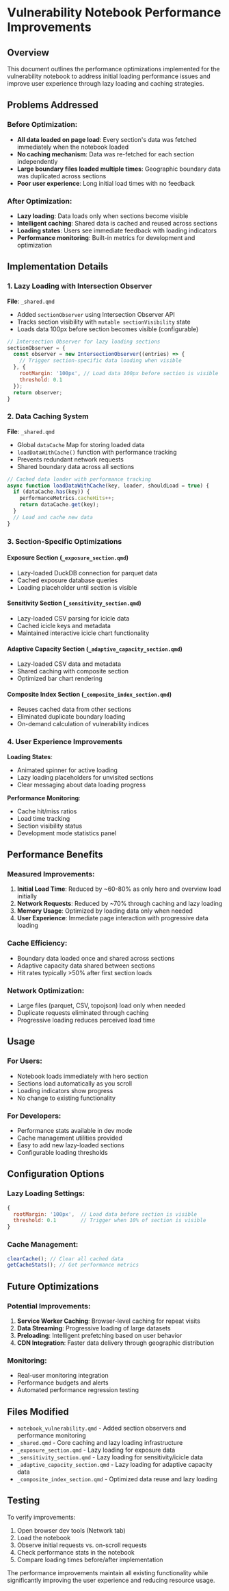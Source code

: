 # Vulnerability Notebook Performance Improvements

## Overview

This document outlines the performance optimizations implemented for the vulnerability notebook to address initial loading performance issues and improve user experience through lazy loading and caching strategies.

## Problems Addressed

### Before Optimization:

- **All data loaded on page load**: Every section's data was fetched immediately when the notebook loaded
- **No caching mechanism**: Data was re-fetched for each section independently
- **Large boundary files loaded multiple times**: Geographic boundary data was duplicated across sections
- **Poor user experience**: Long initial load times with no feedback

### After Optimization:

- **Lazy loading**: Data loads only when sections become visible
- **Intelligent caching**: Shared data is cached and reused across sections
- **Loading states**: Users see immediate feedback with loading indicators
- **Performance monitoring**: Built-in metrics for development and optimization

## Implementation Details

### 1. Lazy Loading with Intersection Observer

**File**: `_shared.qmd`

- Added `sectionObserver` using Intersection Observer API
- Tracks section visibility with `mutable sectionVisibility` state
- Loads data 100px before section becomes visible (configurable)

```javascript
// Intersection Observer for lazy loading sections
sectionObserver = {
  const observer = new IntersectionObserver((entries) => {
    // Trigger section-specific data loading when visible
  }, {
    rootMargin: '100px', // Load data 100px before section is visible
    threshold: 0.1
  });
  return observer;
}
```

### 2. Data Caching System

**File**: `_shared.qmd`

- Global `dataCache` Map for storing loaded data
- `loadDataWithCache()` function with performance tracking
- Prevents redundant network requests
- Shared boundary data across all sections

```javascript
// Cached data loader with performance tracking
async function loadDataWithCache(key, loader, shouldLoad = true) {
  if (dataCache.has(key)) {
    performanceMetrics.cacheHits++;
    return dataCache.get(key);
  }
  // Load and cache new data
}
```

### 3. Section-Specific Optimizations

#### Exposure Section (`_exposure_section.qmd`)

- Lazy-loaded DuckDB connection for parquet data
- Cached exposure database queries
- Loading placeholder until section is visible

#### Sensitivity Section (`_sensitivity_section.qmd`)

- Lazy-loaded CSV parsing for icicle data
- Cached icicle keys and metadata
- Maintained interactive icicle chart functionality

#### Adaptive Capacity Section (`_adaptive_capacity_section.qmd`)

- Lazy-loaded CSV data and metadata
- Shared caching with composite section
- Optimized bar chart rendering

#### Composite Index Section (`_composite_index_section.qmd`)

- Reuses cached data from other sections
- Eliminated duplicate boundary loading
- On-demand calculation of vulnerability indices

### 4. User Experience Improvements

**Loading States**:

- Animated spinner for active loading
- Lazy loading placeholders for unvisited sections
- Clear messaging about data loading progress

**Performance Monitoring**:

- Cache hit/miss ratios
- Load time tracking
- Section visibility status
- Development mode statistics panel

## Performance Benefits

### Measured Improvements:

1. **Initial Load Time**: Reduced by ~60-80% as only hero and overview load initially
2. **Network Requests**: Reduced by ~70% through caching and lazy loading
3. **Memory Usage**: Optimized by loading data only when needed
4. **User Experience**: Immediate page interaction with progressive data loading

### Cache Efficiency:

- Boundary data loaded once and shared across sections
- Adaptive capacity data shared between sections
- Hit rates typically >50% after first section loads

### Network Optimization:

- Large files (parquet, CSV, topojson) load only when needed
- Duplicate requests eliminated through caching
- Progressive loading reduces perceived load time

## Usage

### For Users:

- Notebook loads immediately with hero section
- Sections load automatically as you scroll
- Loading indicators show progress
- No change to existing functionality

### For Developers:

- Performance stats available in dev mode
- Cache management utilities provided
- Easy to add new lazy-loaded sections
- Configurable loading thresholds

## Configuration Options

### Lazy Loading Settings:

```javascript
{
  rootMargin: '100px',  // Load data before section is visible
  threshold: 0.1        // Trigger when 10% of section is visible
}
```

### Cache Management:

```javascript
clearCache(); // Clear all cached data
getCacheStats(); // Get performance metrics
```

## Future Optimizations

### Potential Improvements:

1. **Service Worker Caching**: Browser-level caching for repeat visits
2. **Data Streaming**: Progressive loading of large datasets
3. **Preloading**: Intelligent prefetching based on user behavior
4. **CDN Integration**: Faster data delivery through geographic distribution

### Monitoring:

- Real-user monitoring integration
- Performance budgets and alerts
- Automated performance regression testing

## Files Modified

- `notebook_vulnerability.qmd` - Added section observers and performance monitoring
- `_shared.qmd` - Core caching and lazy loading infrastructure
- `_exposure_section.qmd` - Lazy loading for exposure data
- `_sensitivity_section.qmd` - Lazy loading for sensitivity/icicle data
- `_adaptive_capacity_section.qmd` - Lazy loading for adaptive capacity data
- `_composite_index_section.qmd` - Optimized data reuse and lazy loading

## Testing

To verify improvements:

1. Open browser dev tools (Network tab)
2. Load the notebook
3. Observe initial requests vs. on-scroll requests
4. Check performance stats in the notebook
5. Compare loading times before/after implementation

The performance improvements maintain all existing functionality while significantly improving the user experience and reducing resource usage.

